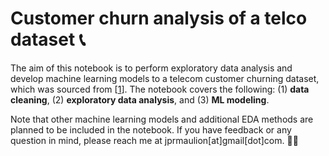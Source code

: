 # Customer churn analysis of a telco dataset 📞

The aim of this notebook is to perform exploratory data analysis and develop machine learning models to a telecom customer churning dataset, which was sourced from [[1](https://www.kaggle.com/datasets/blastchar/telco-customer-churn/data)]. The notebook covers the following: (1) **data cleaning**, (2) **exploratory data analysis**, and (3) **ML modeling**.


Note that other machine learning models and additional EDA methods are planned to be included in the notebook. If you have feedback or any question in mind, please reach me at jprmaulion[at]gmail[dot]com. 🫶🏾
